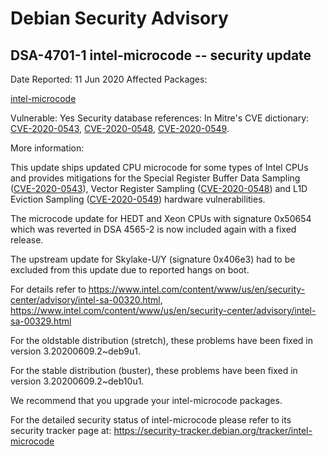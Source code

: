 
Debian Security Advisory
========================


DSA-4701-1 intel-microcode -- security update
---------------------------------------------



Date Reported:
11 Jun 2020
Affected Packages:

[intel-microcode](https://packages.debian.org/src:intel-microcode)

Vulnerable:
Yes
Security database references:
In Mitre's CVE dictionary: [CVE-2020-0543](https://security-tracker.debian.org/tracker/CVE-2020-0543), [CVE-2020-0548](https://security-tracker.debian.org/tracker/CVE-2020-0548), [CVE-2020-0549](https://security-tracker.debian.org/tracker/CVE-2020-0549).  

More information:

This update ships updated CPU microcode for some types of Intel CPUs and
provides mitigations for the Special Register Buffer Data Sampling
([CVE-2020-0543](https://security-tracker.debian.org/tracker/CVE-2020-0543)),
Vector Register Sampling
([CVE-2020-0548](https://security-tracker.debian.org/tracker/CVE-2020-0548))
and L1D Eviction Sampling
([CVE-2020-0549](https://security-tracker.debian.org/tracker/CVE-2020-0549))
hardware vulnerabilities.


The microcode update for HEDT and Xeon CPUs with signature 0x50654 which
was reverted in DSA 4565-2 is now included again with a fixed release.


The upstream update for Skylake-U/Y (signature 0x406e3) had to be
excluded from this update due to reported hangs on boot.


For details refer to
<https://www.intel.com/content/www/us/en/security-center/advisory/intel-sa-00320.html>,
<https://www.intel.com/content/www/us/en/security-center/advisory/intel-sa-00329.html>


For the oldstable distribution (stretch), these problems have been fixed
in version 3.20200609.2~deb9u1.


For the stable distribution (buster), these problems have been fixed in
version 3.20200609.2~deb10u1.


We recommend that you upgrade your intel-microcode packages.


For the detailed security status of intel-microcode please refer to its
security tracker page at:
<https://security-tracker.debian.org/tracker/intel-microcode>






